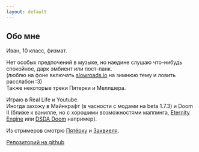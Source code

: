 ```yaml
---
layout: default
---
```


## Обо мне
Иван, 10 класс, физмат.

Нет особых предпочений в музыке, но наедине слушаю что-нибудь спокойное, дарк эмбиент или пост-панк.  
(люблю на фоне включать [slowroads.io](https://slowroads.io) на зимнюю тему и ловить расслабон :3)  
Также некоторые треки Пятерки и Меллшера.

Играю в Real Life и Youtube.  
Иногда захожу в Майнкрафт (в часности с модами на beta 1.7.3) и Doom II (ближе к ванилле, но с хорошими возможностями маппинга, [Eternity Engine](https://github.com/team-eternity/eternity) или [DSDA Doom](https://github.com/kraflab/dsda-doom) например).

Из стримеров смотрю [Пятёрку](https://www.youtube.com/channel/UCwKfmsba1g3SDcOzbU4zPXw) и [Заквиеля](https://www.youtube.com/@ZakvielChannel).

[Репозиторий на github](https://github.com/VanBog335/blog)

